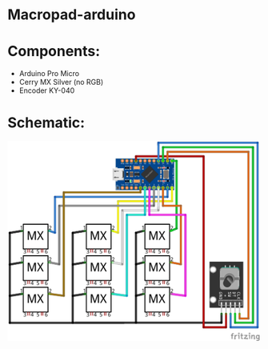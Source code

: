 # Macropad-arduino

# Components:
- Arduino Pro Micro
- Cerry MX Silver (no RGB)
- Encoder KY-040

# Schematic:
![Schema del Macropad](Schematic.jpg)
